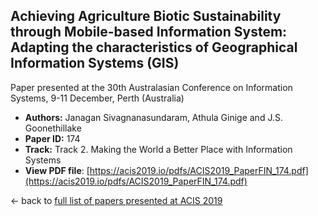 ## Achieving Agriculture Biotic Sustainability through Mobile-based Information System: Adapting the characteristics of Geographical Information Systems (GIS)

Paper presented at the 30th Australasian Conference on Information Systems, 9-11 December, Perth (Australia)
- **Authors:** Janagan Sivagnanasundaram, Athula Ginige and J.S. Goonethillake
- **Paper ID:** 174
- **Track:** Track 2. Making the World a Better Place with Information Systems
- **View PDF file**: [https://acis2019.io/pdfs/ACIS2019_PaperFIN_174.pdf](https://acis2019.io/pdfs/ACIS2019_PaperFIN_174.pdf)

&larr; back to [full list of papers presented at ACIS 2019](https://acis2019.io/)
